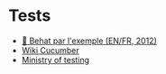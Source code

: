 Tests
=====

* [:movie_camera: Behat par l'exemple (EN/FR, 2012)](http://symfony.com/video/1/behat-by-example-behat-best-practices/French)
* [Wiki Cucumber](https://github.com/cucumber/cucumber/wiki)
* [Ministry of testing](http://www.ministryoftesting.com/resources/bdd/)


